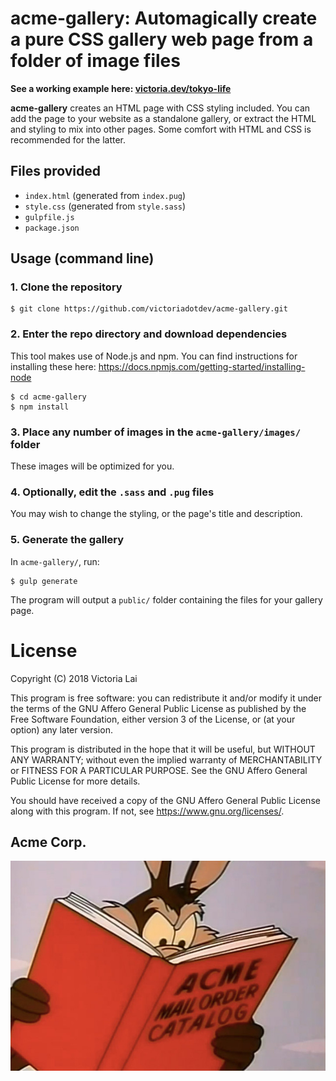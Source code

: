 # acme-gallery: Automagically create a pure CSS gallery web page from a folder of image files

**See a working example here: [victoria.dev/tokyo-life](https://victoria.dev/tokyo-life/)**

**acme-gallery** creates an HTML page with CSS styling included. You can add the page to your website as a standalone gallery, or extract the HTML and styling to mix into other pages. Some comfort with HTML and CSS is recommended for the latter.

## Files provided

- `index.html` (generated from `index.pug`)
- `style.css` (generated from `style.sass`)
- `gulpfile.js`
- `package.json`

## Usage (command line)

### 1. Clone the repository

```
$ git clone https://github.com/victoriadotdev/acme-gallery.git
```

### 2. Enter the repo directory and download dependencies

This tool makes use of Node.js and npm. You can find instructions for installing these here: https://docs.npmjs.com/getting-started/installing-node

```
$ cd acme-gallery
$ npm install
```

### 3. Place any number of images in the `acme-gallery/images/` folder

These images will be optimized for you.

### 4. Optionally, edit the `.sass` and `.pug` files

You may wish to change the styling, or the page's title and description.

### 5. Generate the gallery

In `acme-gallery/`, run:

```
$ gulp generate
```

The program will output a `public/` folder containing the files for your gallery page.

# License
Copyright (C) 2018 Victoria Lai

This program is free software: you can redistribute it and/or modify
it under the terms of the GNU Affero General Public License as
published by the Free Software Foundation, either version 3 of the
License, or (at your option) any later version.

This program is distributed in the hope that it will be useful,
but WITHOUT ANY WARRANTY; without even the implied warranty of
MERCHANTABILITY or FITNESS FOR A PARTICULAR PURPOSE.  See the
GNU Affero General Public License for more details.

You should have received a copy of the GNU Affero General Public License
along with this program.  If not, see <https://www.gnu.org/licenses/>.

## Acme Corp.

![Mail order catalog.](images/acme-catalog.jpg)